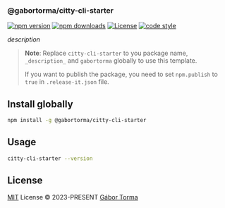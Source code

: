 ### @gabortorma/citty-cli-starter

[![npm version][npm-version-src]][npm-version-href]
[![npm downloads][npm-downloads-src]][npm-downloads-href]
[![License][license-src]][license-href]
[![code style][code-style-src]][code-style-href]

_description_

> **Note**:
> Replace `citty-cli-starter` to you package name, `_description_` and `gabortorma` globally to use this template.
>
> If you want to publish the package, you need to set `npm.publish` to `true` in `.release-it.json` file.

## Install globally

```bash
npm install -g @gabortorma/citty-cli-starter
```

## Usage

```bash
citty-cli-starter --version
```

## License

[MIT](./LICENSE) License © 2023-PRESENT [Gábor Torma](https://github.com/gabortorma)

<!-- Badges -->

[npm-version-src]: https://img.shields.io/npm/v/@gabortorma/citty-cli-starter?style=flat&colorA=080f12&colorB=1fa669
[npm-version-href]: https://npmjs.com/package/@gabortorma/citty-cli-starter
[npm-downloads-src]: https://img.shields.io/npm/dm/@gabortorma/citty-cli-starter?style=flat&colorA=080f12&colorB=1fa669
[npm-downloads-href]: https://npmjs.com/package/@gabortorma/citty-cli-starter
[license-src]: https://img.shields.io/github/license/gabortorma/citty-cli-starter.svg?style=flat&colorA=080f12&colorB=1fa669
[license-href]: https://github.com/gabortorma/citty-cli-starter/blob/main/LICENSE
[code-style-src]: https://antfu.me/badge-code-style.svg
[code-style-href]: https://github.com/gabortorma/antfu-eslint-config
